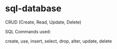 # sql-database

CRUD (Create, Read, Update, Delete)

SQL Commands used:

create, use, insert, select, drop, alter, update, delete
